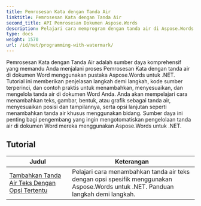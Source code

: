 ```yaml
---
title: Pemrosesan Kata dengan Tanda Air
linktitle: Pemrosesan Kata dengan Tanda Air
second_title: API Pemrosesan Dokumen Aspose.Words
description: Pelajari cara memprogram dengan tanda air di Aspose.Words untuk .NET. Pelajari cara menambahkan tanda air teks atau gambar, menyesuaikan tampilannya, menempatkannya di halaman, dan banyak lagi dengan tutorial langkah demi langkah dan contoh kode C#.
type: docs
weight: 1570
url: /id/net/programming-with-watermark/
---
```

Pemrosesan Kata dengan Tanda Air adalah sumber daya komprehensif yang memandu Anda menjalani proses Pemrosesan Kata dengan tanda air di dokumen Word menggunakan pustaka Aspose.Words untuk .NET. Tutorial ini memberikan penjelasan langkah demi langkah, kode sumber terperinci, dan contoh praktis untuk menambahkan, menyesuaikan, dan mengelola tanda air di dokumen Word Anda. Anda akan mempelajari cara menambahkan teks, gambar, bentuk, atau grafik sebagai tanda air, menyesuaikan posisi dan tampilannya, serta opsi lanjutan seperti menambahkan tanda air khusus menggunakan bidang. Sumber daya ini penting bagi pengembang yang ingin mengotomatiskan pengelolaan tanda air di dokumen Word mereka menggunakan Aspose.Words untuk .NET.

 ## Tutorial
| Judul | Keterangan |
| --- | --- |
| [Tambahkan Tanda Air Teks Dengan Opsi Tertentu](./add-text-watermark-with-specific-options/) | Pelajari cara menambahkan tanda air teks dengan opsi spesifik menggunakan Aspose.Words untuk .NET. Panduan langkah demi langkah. |
